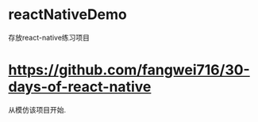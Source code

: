 # reactNativeDemo
存放react-native练习项目

# https://github.com/fangwei716/30-days-of-react-native
从模仿该项目开始.
